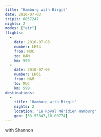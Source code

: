 ```yaml
---
title: "Hamburg with Birgit"
date: 2010-07-03
tripit: 6857247
nights: 2
modes: ["air"]
flights:
  -
    date: 2010-07-03
    number: LH54
    from: MUC
    to: HAM
    km: 599
  -
    date: 2010-07-05
    number: LH61
    from: HAM
    to: MUC
    km: 599
destinations:
  -
    title: "Hamburg with Birgit"
    nights: 2
    location: "Le Royal Méridien Hamburg"
    geo: [53.55847,10.00774]
---
```


with Shannon
